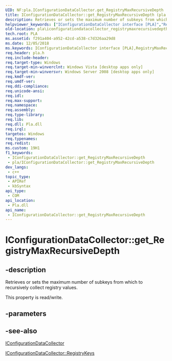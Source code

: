 ```yaml
---
UID: NF:pla.IConfigurationDataCollector.get_RegistryMaxRecursiveDepth
title: IConfigurationDataCollector::get_RegistryMaxRecursiveDepth (pla.h)
description: Retrieves or sets the maximum number of subkeys from which to recursively collect registry values.
helpviewer_keywords: ["IConfigurationDataCollector interface [PLA]","RegistryMaxRecursiveDepth property","IConfigurationDataCollector.RegistryMaxRecursiveDepth","IConfigurationDataCollector.get_RegistryMaxRecursiveDepth","IConfigurationDataCollector::RegistryMaxRecursiveDepth","IConfigurationDataCollector::get_RegistryMaxRecursiveDepth","IConfigurationDataCollector::put_RegistryMaxRecursiveDepth","RegistryMaxRecursiveDepth property [PLA]","RegistryMaxRecursiveDepth property [PLA]","IConfigurationDataCollector interface","base.iconfigurationdatacollector_registrymaxrecursivedepth","get_RegistryMaxRecursiveDepth","pla.iconfigurationdatacollector_registrymaxrecursivedepth","pla/IConfigurationDataCollector::RegistryMaxRecursiveDepth","pla/IConfigurationDataCollector::get_RegistryMaxRecursiveDepth","pla/IConfigurationDataCollector::put_RegistryMaxRecursiveDepth"]
old-location: pla\iconfigurationdatacollector_registrymaxrecursivedepth.htm
tech.root: PLA
ms.assetid: f291a404-a952-42cd-a538-c7d326aa29d8
ms.date: 12/05/2018
ms.keywords: IConfigurationDataCollector interface [PLA],RegistryMaxRecursiveDepth property, IConfigurationDataCollector.RegistryMaxRecursiveDepth, IConfigurationDataCollector.get_RegistryMaxRecursiveDepth, IConfigurationDataCollector::RegistryMaxRecursiveDepth, IConfigurationDataCollector::get_RegistryMaxRecursiveDepth, IConfigurationDataCollector::put_RegistryMaxRecursiveDepth, RegistryMaxRecursiveDepth property [PLA], RegistryMaxRecursiveDepth property [PLA],IConfigurationDataCollector interface, base.iconfigurationdatacollector_registrymaxrecursivedepth, get_RegistryMaxRecursiveDepth, pla.iconfigurationdatacollector_registrymaxrecursivedepth, pla/IConfigurationDataCollector::RegistryMaxRecursiveDepth, pla/IConfigurationDataCollector::get_RegistryMaxRecursiveDepth, pla/IConfigurationDataCollector::put_RegistryMaxRecursiveDepth
req.header: pla.h
req.include-header: 
req.target-type: Windows
req.target-min-winverclnt: Windows Vista [desktop apps only]
req.target-min-winversvr: Windows Server 2008 [desktop apps only]
req.kmdf-ver: 
req.umdf-ver: 
req.ddi-compliance: 
req.unicode-ansi: 
req.idl: 
req.max-support: 
req.namespace: 
req.assembly: 
req.type-library: 
req.lib: 
req.dll: Pla.dll
req.irql: 
targetos: Windows
req.typenames: 
req.redist: 
ms.custom: 19H1
f1_keywords:
 - IConfigurationDataCollector::get_RegistryMaxRecursiveDepth
 - pla/IConfigurationDataCollector::get_RegistryMaxRecursiveDepth
dev_langs:
 - c++
topic_type:
 - APIRef
 - kbSyntax
api_type:
 - COM
api_location:
 - Pla.dll
api_name:
 - IConfigurationDataCollector::get_RegistryMaxRecursiveDepth
---
```


# IConfigurationDataCollector::get_RegistryMaxRecursiveDepth


## -description

Retrieves or sets the maximum number of subkeys from which to recursively collect registry values.

This property is read/write.

## -parameters

## -see-also

<a href="/previous-versions/windows/desktop/api/pla/nn-pla-iconfigurationdatacollector">IConfigurationDataCollector</a>



<a href="/previous-versions/windows/desktop/api/pla/nf-pla-iconfigurationdatacollector-get_registrykeys">IConfigurationDataCollector::RegistryKeys</a>


